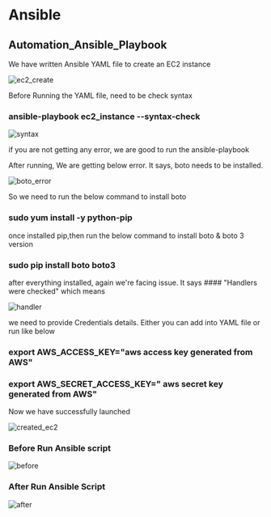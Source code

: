 # Ansible
## Automation_Ansible_Playbook

We have written Ansible YAML file to create an EC2 instance

![ec2_create](https://user-images.githubusercontent.com/67817741/181302307-394c896c-a7b4-4644-9f9a-c6a5b4b8ae20.PNG)

Before Running the YAML file, need to be check syntax

### ansible-playbook ec2_instance --syntax-check

![syntax](https://user-images.githubusercontent.com/67817741/181302390-18d0f739-5605-4ab0-b550-8bb3b54b3163.PNG)

if you are not getting any error, we are good to run the ansible-playbook

After running, We are getting below error. It says, boto needs to be installed.

![boto_error](https://user-images.githubusercontent.com/67817741/181307737-a74b47a9-b492-47f2-b0ea-8f23000cb81e.PNG)

So we need to run the below command to install boto

### sudo yum install -y python-pip

once installed pip,then run the below command to install boto & boto 3 version

### sudo pip install boto boto3

after everything installed, again we're facing issue. It says #### "Handlers were checked" which means

![handler](https://user-images.githubusercontent.com/67817741/181317678-1675508b-a14b-48fe-ad75-f7b7a3bb46a2.JPG)


we need to provide Credentials details. Either you can add into YAML file or run like below

### export AWS_ACCESS_KEY="aws access key generated from AWS"

### export AWS_SECRET_ACCESS_KEY=" aws secret key generated from AWS"

Now we have successfully launched 

![created_ec2](https://user-images.githubusercontent.com/67817741/181318233-26da700b-01bc-473f-8bba-82466ee0f2dc.JPG)

### Before Run Ansible script

![before](https://user-images.githubusercontent.com/67817741/181318478-a3520838-5a7b-4e79-bf1b-3eccafbe006e.JPG)

### After Run Ansible Script

![after](https://user-images.githubusercontent.com/67817741/181320716-55b90c9e-d429-4793-a075-38844b86c1e4.JPG)

